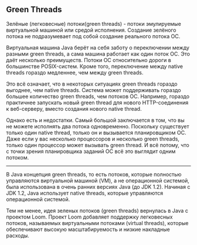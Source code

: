 ## Green Threads

Зелёные (легковесные) потоки(green threads) - потоки эмулируемые виртуальной машиной или средой исполнения. Создание зелёного потока не подразумевает под собой создание реального потока ОС.

Виртуальная машина Java берёт на себя заботу о переключении между разными green threads, а сама машина работает как один поток ОС. Это даёт несколько преимуществ. Потоки ОС относительно дороги в большинстве POSIX-систем. Кроме того, переключение между native threads гораздо медленнее, чем между green threads.

Это всё означает, что в некоторых ситуациях green threads гораздо выгоднее, чем native threads. Система может поддерживать гораздо большее количество green threads, чем потоков OС. Например, гораздо практичнее запускать новый green thread для нового HTTP-соединения к веб-серверу, вместо создания нового native thread.

Однако есть и недостатки. Самый большой заключается в том, что вы не можете исполнять два потока одновременно. Поскольку существует только один native thread, только он и вызывается планировщиком ОС. Даже если у вас несколько процессоров и несколько green threads, только один процессор может вызывать green thread. И всё потому, что с точки зрения планировщика заданий ОС всё это выглядит одним потоком.

----------------

В Java концепция green threads, то есть потоков, которые полностью управляются виртуальной машиной (VM), а не операционной системой, была использована в очень ранних версиях Java (до JDK 1.2). Начиная с JDK 1.2, Java использует native threads, которые управляются операционной системой.

Тем не менее, идея зеленых потоков (green threads) вернулась в Java с проектом Loom. Проект Loom добавляет поддержку легковесных потоков, называемых виртуальными потоками (virtual threads), которые обеспечивают высокую масштабируемость и низкие накладные расходы.